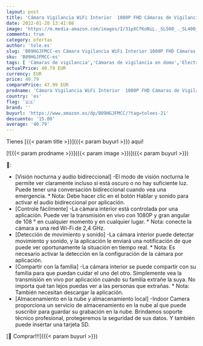 ```yaml
---
layout: post
title: 'Cámara Vigilancia WiFi Interior  1080P FHD Cámaras de Vigilancia  Visión Nocturna  Audio Bidireccional  Detección de Movimiento  Funciona con Alexa/Google Home  óptima para Bebé/Mascota/Anciano  2PCS'
date: 2022-01-20 13:41:08
image: 'https://m.media-amazon.com/images/I/31pXCfKoNiL._SL500_._SL400_.jpg'
comments: true
category: ofertas
author: 'tole.es'
slug: 'B09HGJFMCC-es Cámara Vigilancia WiFi Interior 1080P FHD Cámaras de...'
sku: 'B09HGJFMCC-es'
tags: [ 'Cámaras de vigilancia','Cámaras de vigilancia en domo','Electrónica','Fotografía y videocámaras','google','home', ]
actualPrice: 40.79 EUR
currency: EUR
price: 40.79
comparePrice: 47.99 EUR
prodname: 'Cámara Vigilancia WiFi Interior  1080P FHD Cámaras de Vigilancia  Visión Nocturna  Audio Bidireccional  Detección de Movimiento  Funciona con Alexa/Google Home  óptima para Bebé/Mascota/Anciano  2PCS'
country: 'es'
flag: '🇪🇸'
brand: ''
buyurl: 'https://www.amazon.es/dp/B09HGJFMCC/?tag=tolees-21'
descuento: '15.00'
average: '40.79'
---
```


Tienes [{{< param title >}}]({{< param buyurl >}}) aqui!

[![{{< param prodname >}}]({{< param image >}})]({{< param buyurl >}})

🔎:

- [Visión nocturna y audio bidireccional] -El modo de visión nocturna le permite ver claramente incluso si está oscuro o no hay suficiente luz. Puede tener una conversación bidireccional cuando vea una emergencia. * Nota: Debe hacer clic en el botón Hablar y sonido para activar el audio bidireccional por aplicación.
- [Controle fácilmente] -La cámara interior está controlada por una aplicación. Puede ver la transmisión en vivo con 1080P y gran angular de 108 ° en cualquier momento y en cualquier lugar. * Nota: conecte la cámara a una red Wi-Fi de 2,4 GHz.
- [Detección de movimiento y sonido] -La cámara interior puede detectar movimiento y sonido, y la aplicación le enviará una notificación de que puede ver oportunamente la situación en tiempo real. * Nota: Es necesario activar la detección en la configuración de la cámara por aplicación.
- [Compartir con la familia] -La cámara interior se puede compartir con su familia para que puedan cuidar el uno del otro. Simplemente vea la transmisión en vivo por aplicación cuando su familia extrañe la suya. No importa qué tan lejos puedas ver a las personas que extrañas. * Nota: También necesitan descargar la aplicación.
- [Almacenamiento en la nube y almacenamiento local] -Indoor Camera proporciona un servicio de almacenamiento en la nube al que puede suscribir para guardar su grabación en la nube. Brindamos soporte técnico profesional, protegeremos la seguridad de sus datos. Y también puede insertar una tarjeta SD.

[🛒 Comprar!!!]({{< param buyurl >}})
